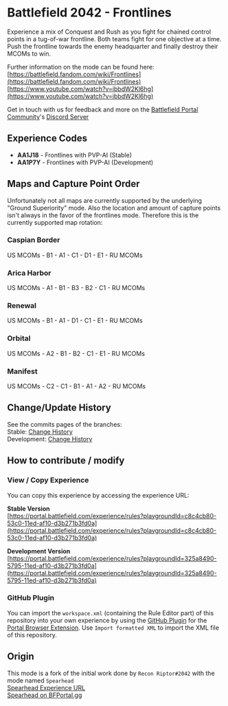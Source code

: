 # Battlefield 2042 - Frontlines
Experience a mix of Conquest and Rush as you fight for chained control points in a tug-of-war frontline. Both teams fight for one objective at a time. Push the frontline towards the enemy headquarter and finally destroy their MCOMs to win.

Further information on the mode can be found here:  
[https://battlefield.fandom.com/wiki/Frontlines](https://battlefield.fandom.com/wiki/Frontlines)  
[https://www.youtube.com/watch?v=ibbdW2Kl6hg](https://www.youtube.com/watch?v=ibbdW2Kl6hg)

Get in touch with us for feedback and more on the [Battlefield Portal Community](https://www.bfportal.gg)'s [Discord Server](https://discord.gg/8un9qY5AvV)

## Experience Codes
- **AA1J18** - Frontlines with PVP-AI (Stable)
- **AA1P7Y** - Frontlines with PVP-AI (Development)

## Maps and Capture Point Order
Unfortunately not all maps are currently supported by the underlying "Ground Superiority" mode. Also the location and amount of capture points isn't always in the favor of the frontlines mode. Therefore this is the currently supported map rotation:

### Caspian Border
US MCOMs - B1 - A1 - C1 - D1 - E1 - RU MCOMs
### Arica Harbor
US MCOMs - A1 - B1 - B3 - B2 - C1 - RU MCOMs
### Renewal
US MCOMs - B1 - A1 - D1 - C1 - E1 - RU MCOMs
### Orbital
US MCOMs - A2 - B1 - B2 - C1 - E1 - RU MCOMs
### Manifest
US MCOMs - C2 - C1 - B1 - A1 - A2 - RU MCOMs

## Change/Update History
See the commits pages of the branches:  
Stable: [Change History](https://github.com/RoflKartoffelDE/bf2042-portal-experience-frontlines/commits/development])  
Development: [Change History](https://github.com/RoflKartoffelDE/bf2042-portal-experience-frontlines/commits/development)  

## How to contribute / modify
### View / Copy Experience
You can copy this experience by accessing the experience URL:

**Stable Version**  
[https://portal.battlefield.com/experience/rules?playgroundId=c8c4cb80-53c0-11ed-af10-d3b271b3fd0a](https://portal.battlefield.com/experience/rules?playgroundId=c8c4cb80-53c0-11ed-af10-d3b271b3fd0a)

**Development Version**   
[https://portal.battlefield.com/experience/rules?playgroundId=325a8490-5795-11ed-af10-d3b271b3fd0a](https://portal.battlefield.com/experience/rules?playgroundId=325a8490-5795-11ed-af10-d3b271b3fd0a)

### GitHub Plugin
You can import the `workspace.xml` (containing the Rule Editor part) of this repository into your own experience by using the [GitHub Plugin](https://github.com/RoflKartoffelDE/bf2042-portal-github-plugin) for the [Portal Browser Extension](https://github.com/LennardF1989/BF2042-Portal-Extensions).
Use `Import formatted XML` to import the XML file of this repository.

## Origin
This mode is a fork of the initial work done by `Recon Riptor#2042` with the mode named `Spearhead`  
[Spearhead Experience URL](https://portal.battlefield.com/experience/rules?playgroundId=1bf78a90-146a-11ed-9761-a585402439aa)  
[Spearhead on BFPortal.gg](https://bfportal.gg/mods/spearhead)
